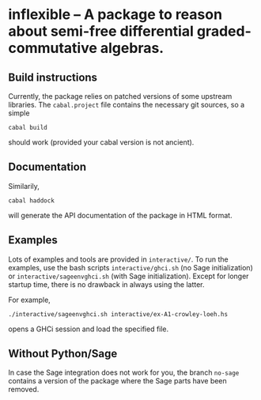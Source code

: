 # inflexible – A package to reason about semi-free differential graded-commutative algebras.

## Build instructions
Currently, the package relies on patched versions of some upstream libraries.
The `cabal.project` file contains the necessary git sources, so a simple

    cabal build

should work (provided your cabal version is not ancient).

## Documentation
Similarily,

    cabal haddock

will generate the API documentation of the package in HTML format.


## Examples
Lots of examples and tools are provided in `interactive/`.
To run the examples, use the bash scripts
`interactive/ghci.sh` (no Sage initialization) or
`interactive/sageenvghci.sh` (with Sage initialization). 
Except for longer startup time, there is no drawback in
always using the latter.

For example,

    ./interactive/sageenvghci.sh interactive/ex-A1-crowley-loeh.hs

opens a GHCi session and load the specified file.

## Without Python/Sage
In case the Sage integration does not work for you, the branch
`no-sage` contains a version of the package where the Sage parts
have been removed.
